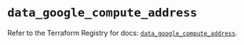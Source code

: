 # `data_google_compute_address`

Refer to the Terraform Registry for docs: [`data_google_compute_address`](https://registry.terraform.io/providers/hashicorp/google/6.45.0/docs/data-sources/compute_address).
